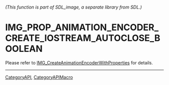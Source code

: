 ###### (This function is part of SDL_image, a separate library from SDL.)
# IMG_PROP_ANIMATION_ENCODER_CREATE_IOSTREAM_AUTOCLOSE_BOOLEAN

Please refer to [IMG_CreateAnimationEncoderWithProperties](IMG_CreateAnimationEncoderWithProperties) for details.

----
[CategoryAPI](CategoryAPI), [CategoryAPIMacro](CategoryAPIMacro)

